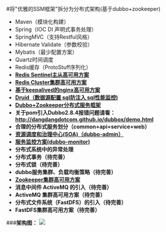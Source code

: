 #将"优雅的SSM框架"拆分为分布式架构(基于dubbo+zookeeper)

- Maven（模块化构建）
- Spring（IOC DI 声明式事务处理）
- SpringMVC（支持Restful风格）
- Hibernate Validate（参数校验）
- Mybatis（最少配置方案）
- Quartz时间调度
- Redis缓存（ProtoStuff序列化）
- **[Redis Sentinel主从高可用方案](http://wosyingjun.iteye.com/blog/2289593)**
- **[Redis Cluster集群高可用方案](http://wosyingjun.iteye.com/blog/2289220)**
- **[基于keepalived的nginx高可用方案](http://wosyingjun.iteye.com/blog/2313147)**
- **[Druid（数据源配置 sql防注入 sql性能监控)](http://wosyingjun.iteye.com/blog/2306139)**
- **[Dubbo+Zookeeper分布式服务框架](http://dubbo.io/Home-zh.htm)**
- **关于pom引入Dubbo2.8.4报错问题请看：http://dangdangdotcom.github.io/dubbox/demo.html**
- **合理的分布式服务划分（common+api+service+web）**
- **[资源调度和治理中心(SOA)（dubbo-admin）](https://github.com/dangdangdotcom/dubbox/tree/master/dubbo-admin)**
- **[服务监控方案(dubbo-monitor)](https://github.com/handuyishe/dubbo-monitor)**
- **分布式系统中的异常处理**
- **分布式事务（待完善）**
- **分布式锁（待完善）**
- **dubbo服务集群、负载均衡策略（待完善）**
- **[Zookeeper集群高可用方案](http://wosyingjun.iteye.com/blog/2312960)**
- **消息中间件 ActiveMQ 的引入（待完善）**
- **ActiveMQ 集群高可用方案（待完善）**
- **分布式文件系统（FastDFS）的引入（待完善）**
- **FastDFS集群高可用方案（待完善）**

###**架构图：**
![](http://i.imgur.com/JRQ5Zwa.png)